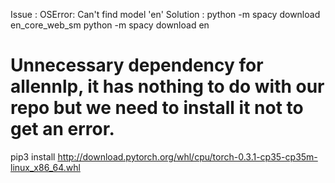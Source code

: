 Issue : OSError: Can't find model 'en'
Solution : python -m spacy download en_core_web_sm
           python -m spacy download en

# Unnecessary dependency for allennlp, it has nothing to do with our repo but we need to install it not to get an error.
pip3 install http://download.pytorch.org/whl/cpu/torch-0.3.1-cp35-cp35m-linux_x86_64.whl